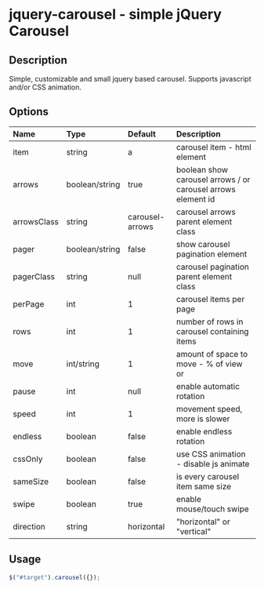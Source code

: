 # jquery-carousel - simple jQuery Carousel

## Description

Simple, customizable and small jquery based carousel. Supports javascript and/or CSS animation.

## Options

Name        | Type       | Default    | Description
:---------- | :--------- | :--------- | :-----------
item        | string     | a          | carousel item - html element
arrows      | boolean/string | true   | boolean show carousel arrows / or carousel arrows element id
arrowsClass | string     | carousel-arrows | carousel arrows parent element class
pager       | boolean/string | false  | show carousel pagination element
pagerClass  | string     | null       | carousel pagination parent element class
perPage     | int        | 1          | carousel items per page
rows        | int        | 1          | number of rows in carousel containing items
move        | int/string | 1          | amount of space to move - % of view or
pause       | int        | null       | enable automatic rotation
speed       | int        | 1          | movement speed, more is slower
endless     | boolean    | false      | enable endless rotation
cssOnly     | boolean    | false      | use CSS animation - disable js animate
sameSize    | boolean    | false      | is every carousel item same size
swipe       | boolean    | true       | enable mouse/touch swipe
direction   | string     | horizontal | "horizontal" or "vertical"

## Usage

```javascript
$("#target").carousel({});
```